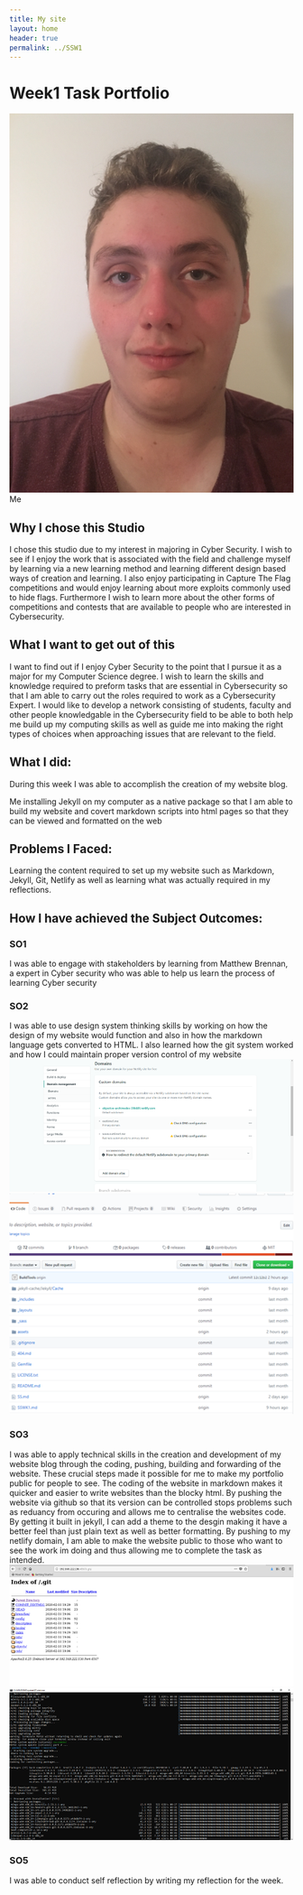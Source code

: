 ```yaml
---
title: My site
layout: home
header: true
permalink: ../SSW1
---
```


# Week1 Task Portfolio


![Me](/assets/matt.JPG)
Me
## Why I chose this Studio
I chose this studio due to my interest in majoring in Cyber Security. I wish to see if I enjoy the work that is associated with the field and challenge myself by learning via a new learning method and learning different design based ways of creation and learning. I also enjoy participating in Capture The Flag competitions and would enjoy learning about more exploits commonly used to hide flags. Furthermore I wish to learn more about the other forms of competitions and contests that are available to people who are interested in Cybersecurity.

## What I want to get out of this
I want to find out if I enjoy Cyber Security to the point that I pursue it as a major for my Computer Science degree. I wish to learn the skills and knowledge required to preform tasks that are essential in Cybersecurity so that I am able to carry out the roles required to work as a Cybersecurity Expert. I would like to develop a network consisting of  students, faculty and other people knowledgable in the Cybersecurity field to be able to both help me build up my computing skills as well as guide me into making the right types of choices when approaching issues that are relevant to the field. 


## What I did:
During this week I was able to accomplish the creation of my website blog.


Me installing Jekyll on my computer as a native package so that I am able to build my website and covert markdown scripts into html pages so that they can be viewed and formatted on the web


## Problems I Faced:
Learning the content required to set up my website such as Markdown, Jekyll, Git, Netlify as well as  learning what was actually required in my reflections.

## How I have achieved the Subject Outcomes:
### SO1
I was able to engage with stakeholders by learning from Matthew Brennan, a expert in Cyber security who was able to help us learn the process of learning Cyber security
### SO2
I was able to use design system thinking skills by working on how the design of my website would function and also in how the markdown language gets converted to HTML. I also learned how the git system worked and how I could maintain proper version control of my website
![Netlify](/assets/Netlify.png)
![My Github repository](/assets/github.png)
### SO3
I was able to apply technical skills in the creation and development of my website blog through the coding, pushing,  building and forwarding  of the website. These crucial steps made it possible for me to make my portfolio public for people to see. The coding of the website in markdown makes it quicker and easier to write websites than the blocky html. By pushing the website via github so that its version can be controlled stops problems such as reduancy from occuring and allows me to centralise the websites code. By getting it built in jekyll, I can add a theme to the desgin making it have a better feel than just plain text as well as better formatting. By pushing to my netlify domain, I am able to make the website public to those who want to see the work im doing and thus allowing me to complete the task as intended. 
![The Git bash shell](/assets/git.png)
![Jekyll](/assets/Picture1.png)
### SO5
I was able to conduct self reflection by writing my reflection for the week.